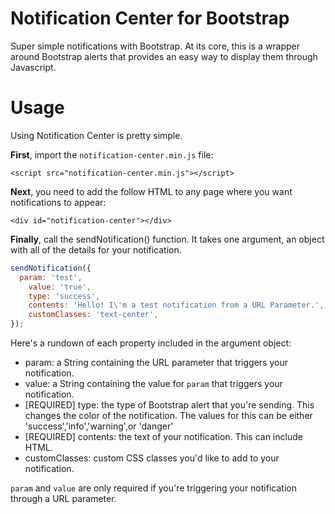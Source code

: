 # Notification Center for Bootstrap
Super simple notifications with Bootstrap. At its core, this is a wrapper around Bootstrap alerts that provides an easy way to display them through Javascript.

# Usage
Using Notification Center is pretty simple. 

**First**, import the `notification-center.min.js` file:

`<script src="notification-center.min.js"></script>`

**Next**, you need to add the follow HTML to any page where you want notifications to appear:

`<div id="notification-center"></div>`

**Finally**, call the sendNotification() function. It takes one argument, an object with all of the details for your notification.
```js
sendNotification({
  param: 'test',
	value: 'true',
	type: 'success',
	contents: 'Hello! I\'m a test notification from a URL Parameter.',
	customClasses: 'text-center',
});
```

Here's a rundown of each property included in the argument object:
- param: a String containing the URL parameter that triggers your notification.
- value: a String containing the value for `param` that triggers your notification. 
- [REQUIRED] type: the type of Bootstrap alert that you're sending. This changes the color of the notification. The values for this can be either 'success','info','warning',or 'danger'
- [REQUIRED] contents: the text of your notification. This can include HTML.
- customClasses: custom CSS classes you'd like to add to your notification.

`param` and `value` are only required if you're triggering your notification through a URL parameter.
